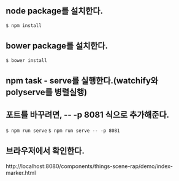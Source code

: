 ## node package를 설치한다.
```$ npm install```

## bower package를 설치한다.
```$ bower install```

## npm task - serve를 실행한다.(watchify와 polyserve를 병렬실행)
## 포트를 바꾸려면, -- -p 8081 식으로 추가해준다.
```$ npm run serve```
```$ npm run serve -- -p 8081```

## 브라우저에서 확인한다.
http://localhost:8080/components/things-scene-rap/demo/index-marker.html
